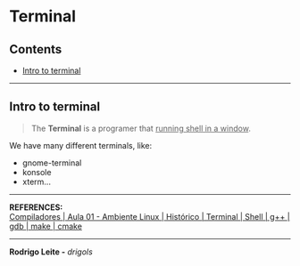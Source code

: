 # Terminal

## Contents

 - [Intro to terminal](#intro)

---

<div id="intro"></div>

## Intro to terminal

> The **Terminal** is a programer that <u>running shell in a window</u>.

We have many different terminals, like:

 - gnome-terminal
 - konsole
 - xterm...

---

**REFERENCES:**  
[Compiladores | Aula 01 - Ambiente Linux | Histórico | Terminal | Shell | g++ | gdb | make | cmake](https://www.youtube.com/watch?v=JJmf1wlNGeQ&t=1s)  

---

**Rodrigo Leite -** *drigols*
